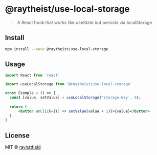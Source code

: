 # @raytheist/use-local-storage

> A React hook that works like useState but persists via localStorage

## Install

```bash
npm install --save @raytheist/use-local-storage
```

## Usage

```jsx
import React from 'react'

import useLocalStorage from '@raytheist/use-local-storage'

const Example = () => {
  const [value, setValue] = useLocalStorage('storage-key', 0);
  
  return (
      <button onClick={() => setValue(value + 1)}>{value}</button>
  )
}
```

## License

MIT © [rayhatfield](https://github.com/rayhatfield)
